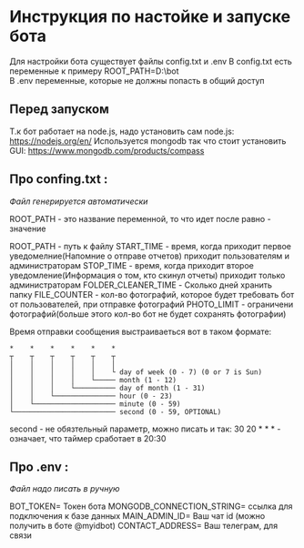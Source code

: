 # Инструкция по настойке и запуске бота 

Для настройки бота существует файлы config.txt и .env
В config.txt есть переменные к примеру ROOT_PATH=D:\bot\
В .env переменные, которые не должны попасть в общий доступ

## Перед запуском 

Т.к бот работает на node.js, надо установить сам node.js:
https://nodejs.org/en/
Используется mongodb так что стоит установить GUI: 
https://www.mongodb.com/products/compass

## Про confing.txt :
*Файл генерируется автоматически*

ROOT_PATH - это название переменной, то что идет после равно - значение

ROOT_PATH - путь к файлу
START_TIME - время, когда приходит первое уведомелние(Напомние о отправе отчетов) приходит пользователям и администраторам
STOP_TIME - время, когда приходит второе уведомление(Информация о том, кто скинул отчеты) приходит только администраторам
FOLDER_CLEANER_TIME - Сколько дней хранить папку
FILE_COUNTER - кол-во фотографий, которое будет требовать бот от пользователей, при отправке фотографий
PHOTO_LIMIT - ограничени фотографий(больше этого кол-во бот не будет сохранять фотографии)


Время отправки сообщения выстраиваеться вот в таком формате: 

``` 
*    *    *    *    *    *
┬    ┬    ┬    ┬    ┬    ┬
│    │    │    │    │    │
│    │    │    │    │    └ day of week (0 - 7) (0 or 7 is Sun)
│    │    │    │    └───── month (1 - 12)
│    │    │    └────────── day of month (1 - 31)
│    │    └─────────────── hour (0 - 23)
│    └──────────────────── minute (0 - 59)
└───────────────────────── second (0 - 59, OPTIONAL)
```

second - не обязтельный параметр, можно писать и так: 
30 20 * * * - означает, что таймер сработает в 20:30

## Про .env :
*Файл надо писать в ручную*

BOT_TOKEN= Токен бота
MONGODB_CONNECTION_STRING=  ссылка для подключения к базе данных
MAIN_ADMIN_ID= Ваш чат id (можно получить в боте @myidbot)
CONTACT_ADDRESS= Ваш телеграм, для связи